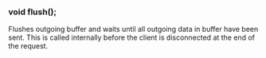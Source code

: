 <h3 id='res.flush'>void flush();</h3>

Flushes outgoing buffer and waits until all outgoing data in buffer have been sent. This is called internally before the client is disconnected at the end of the request.
